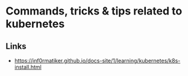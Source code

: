 # Commands, tricks & tips related to kubernetes


## Links
- https://inf0rmatiker.github.io/docs-site/1/learning/kubernetes/k8s-install.html
